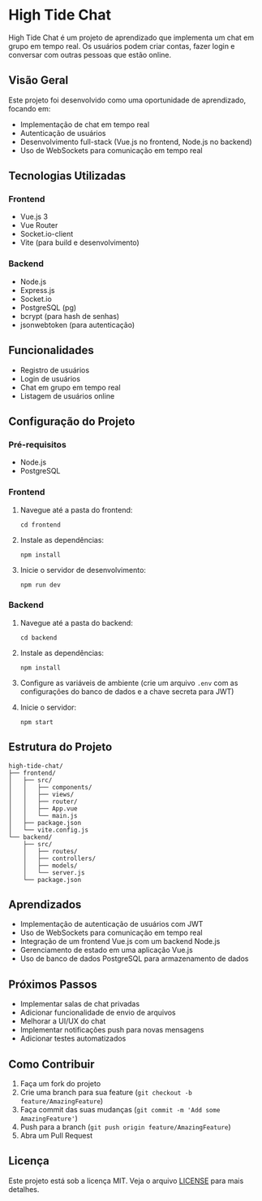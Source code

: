 # High Tide Chat

High Tide Chat é um projeto de aprendizado que implementa um chat em grupo em tempo real. Os usuários podem criar contas, fazer login e conversar com outras pessoas que estão online.

## Visão Geral

Este projeto foi desenvolvido como uma oportunidade de aprendizado, focando em:

- Implementação de chat em tempo real
- Autenticação de usuários
- Desenvolvimento full-stack (Vue.js no frontend, Node.js no backend)
- Uso de WebSockets para comunicação em tempo real

## Tecnologias Utilizadas

### Frontend
- Vue.js 3
- Vue Router
- Socket.io-client
- Vite (para build e desenvolvimento)

### Backend
- Node.js
- Express.js
- Socket.io
- PostgreSQL (pg)
- bcrypt (para hash de senhas)
- jsonwebtoken (para autenticação)

## Funcionalidades

- Registro de usuários
- Login de usuários
- Chat em grupo em tempo real
- Listagem de usuários online

## Configuração do Projeto

### Pré-requisitos

- Node.js
- PostgreSQL

### Frontend

1. Navegue até a pasta do frontend:
   ```
   cd frontend
   ```

2. Instale as dependências:
   ```
   npm install
   ```

3. Inicie o servidor de desenvolvimento:
   ```
   npm run dev
   ```

### Backend

1. Navegue até a pasta do backend:
   ```
   cd backend
   ```

2. Instale as dependências:
   ```
   npm install
   ```

3. Configure as variáveis de ambiente (crie um arquivo `.env` com as configurações do banco de dados e a chave secreta para JWT)

4. Inicie o servidor:
   ```
   npm start
   ```

## Estrutura do Projeto

```
high-tide-chat/
├── frontend/
│   ├── src/
│   │   ├── components/
│   │   ├── views/
│   │   ├── router/
│   │   ├── App.vue
│   │   └── main.js
│   ├── package.json
│   └── vite.config.js
└── backend/
    ├── src/
    │   ├── routes/
    │   ├── controllers/
    │   ├── models/
    │   └── server.js
    └── package.json
```

## Aprendizados

- Implementação de autenticação de usuários com JWT
- Uso de WebSockets para comunicação em tempo real
- Integração de um frontend Vue.js com um backend Node.js
- Gerenciamento de estado em uma aplicação Vue.js
- Uso de banco de dados PostgreSQL para armazenamento de dados

## Próximos Passos

- Implementar salas de chat privadas
- Adicionar funcionalidade de envio de arquivos
- Melhorar a UI/UX do chat
- Implementar notificações push para novas mensagens
- Adicionar testes automatizados

## Como Contribuir

1. Faça um fork do projeto
2. Crie uma branch para sua feature (`git checkout -b feature/AmazingFeature`)
3. Faça commit das suas mudanças (`git commit -m 'Add some AmazingFeature'`)
4. Push para a branch (`git push origin feature/AmazingFeature`)
5. Abra um Pull Request

## Licença

Este projeto está sob a licença MIT. Veja o arquivo [LICENSE](LICENSE) para mais detalhes.
